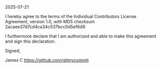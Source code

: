 2025-07-21

I hereby agree to the terms of the Individual Contributors License Agreement, version 1.0, with MD5 checksum 2acaee37d7cd4ca34c537bcc0d5ef6d9.

I furthermore declare that I am authorized and able to make this agreement and sign this declaration.

Signed,

James C https://github.com/gitmycommit
